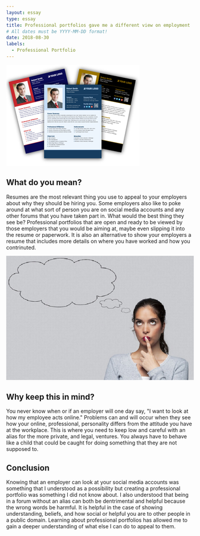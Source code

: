 ```yaml
---
layout: essay
type: essay
title: Professional portfolios gave me a different view on employment
# All dates must be YYYY-MM-DD format!
date: 2018-08-30
labels:
  - Professional Portfolio
---
```


<img class="ui small left floated image" src="../images/Profile.png">

## What do you mean?
Resumes are the most relevant thing you use to appeal to your employers about why they should be hiring you. Some employers also like to poke around at what sort of person you are on social media accounts and any other forums that you have taken part in. What would the best thing they see be? Professional portfolios that are open and ready to be viewed by those employers that you would be aiming at, maybe even slipping it into the resume or paperwork. It is also an alternative to show your employers a resume that includes more details on where you have worked and how you contrinuted.
  
<img class="ui small left floated image" src="../images/Remember.jpg">

## Why keep this in mind?
You never know when or if an employer will one day say, "I want to look at how my employee acts online." Problems can and will occur when they see how your online, professional, personality differs from the attitude you have at the workplace. This is where you need to keep low and careful with an alias for the more private, and legal, ventures. You always have to behave like a child that could be caught for doing something that they are not supposed to.

## Conclusion
Knowing that an employer can look at your social media accounts was something that I understood as a possibility but creating a professional portfolio was something I did not know about. I also understood that being in a forum without an alias can both be dentrimental and helpful because the wrong words be harmful. It is helpful in the case of showing understanding, beliefs, and how social or helpful you are to other people in a public domain. Learning about professional portfolios has allowed me to gain a deeper understanding of what else I can do to appeal to them. 
